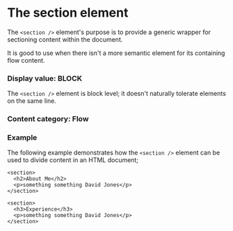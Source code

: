 # The section element

The `<section />` element's purpose is to provide a generic wrapper for sectioning content within the document.

It is good to use when there isn't a more semantic element for its containing flow content.

### Display value: **BLOCK**

The `<section />` element is block level; it doesn't naturally tolerate elements on the same line.

### Content category: **Flow**

### Example

The following example demonstrates how the `<section />` element can be used to divide content in an HTML document;

```
<section>
  <h2>About Me</h2>
  <p>something something David Jones</p>
</section>

<section>
  <h3>Experience</h3>
  <p>something something David Jones</p>
</section>
```
